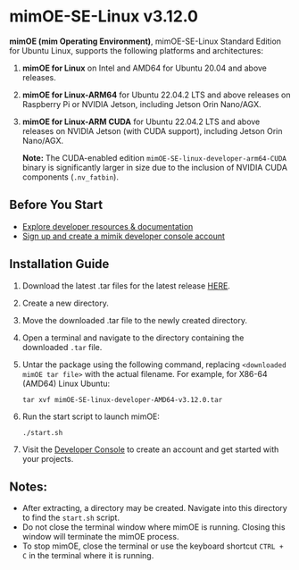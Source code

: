
# mimOE-SE-Linux v3.12.0

**mimOE (mim Operating Environment)**, mimOE-SE-Linux Standard Edition for Ubuntu Linux, supports the following platforms and architectures:

1. **mimOE for Linux** on Intel and AMD64 for Ubuntu 20.04 and above releases.
2. **mimOE for Linux-ARM64** for Ubuntu 22.04.2 LTS and above releases on Raspberry Pi or NVIDIA Jetson, including Jetson Orin Nano/AGX.
3. **mimOE for Linux-ARM CUDA** for Ubuntu 22.04.2 LTS and above releases on NVIDIA Jetson (with CUDA support), including Jetson Orin Nano/AGX.

   **Note:** The CUDA-enabled edition `mimOE-SE-linux-developer-arm64-CUDA` binary is significantly larger in size due to the inclusion of NVIDIA CUDA components (`.nv_fatbin`).

## Before You Start

- [Explore developer resources & documentation](https://developer.mimik.com)
- [Sign up and create a mimik developer console account](https://developer.mimik.com/console/create_account)

## Installation Guide

1. Download the latest .tar files for the latest release [HERE](https://github.com/mimik-mimOE/mimOE-SE-Linux/releases).
2. Create a new directory.
3. Move the downloaded .tar file to the newly created directory.
4. Open a terminal and navigate to the directory containing the downloaded `.tar` file.
5. Untar the package using the following command, replacing `<downloaded mimOE tar file>` with the actual filename. For example, for X86-64 (AMD64) Linux Ubuntu:

   ```
   tar xvf mimOE-SE-linux-developer-AMD64-v3.12.0.tar
   ```

6. Run the start script to launch mimOE:

   ```
   ./start.sh
   ```

7. Visit the [Developer Console](https://developer.mimik.com/console/create_account) to create an account and get started with your projects.

## Notes:

- After extracting, a directory may be created. Navigate into this directory to find the `start.sh` script.
- Do not close the terminal window where mimOE is running. Closing this window will terminate the mimOE process.
- To stop mimOE, close the terminal or use the keyboard shortcut `CTRL + C` in the terminal where it is running.

